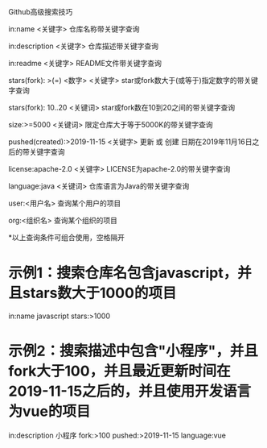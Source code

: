 Github高级搜索技巧

in:name <关键字> 仓库名称带关键字查询

in:description <关键字> 仓库描述带关键字查询

in:readme <关键字> README文件带关键字查询

stars(fork): >(=) <数字> <关键字> star或fork数大于(或等于)指定数字的带关键字查询

stars(fork): 10..20 <关键词> star或fork数在10到20之间的带关键字查询

size:>=5000 <关键词> 限定仓库大于等于5000K的带关键字查询

pushed(created):>2019-11-15 <关键字> 更新 或 创建 日期在2019年11月16日之后的带关键字查询

license:apache-2.0 <关键字> LICENSE为apache-2.0的带关键字查询

language:java <关键词> 仓库语言为Java的带关键字查询

user:<用户名> 查询某个用户的项目

org:<组织名> 查询某个组织的项目

*以上查询条件可组合使用，空格隔开

# 示例1：搜索仓库名包含javascript，并且stars数大于1000的项目
in:name javascript stars:>1000

# 示例2：搜索描述中包含"小程序"，并且fork大于100，并且最近更新时间在2019-11-15之后的，并且使用开发语言为vue的项目
in:description 小程序 fork:>100 pushed:>2019-11-15 language:vue

